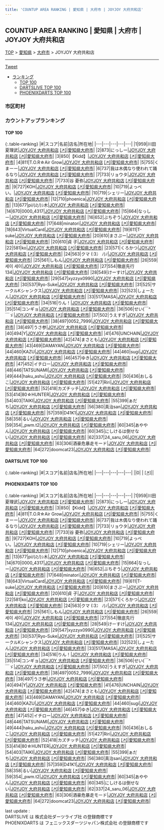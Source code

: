 ```yaml
---
title: 'COUNTUP AREA RANKING | 愛知県 | 大府市 | JOYJOY 大府共和店'
---
```

## COUNTUP AREA RANKING | 愛知県 | 大府市 | JOYJOY 大府共和店

[TOP](/darts/rank/) > [愛知県](/darts/rank/愛知県/) > [大府市](/darts/rank/愛知県/大府市/) > JOYJOY 大府共和店

___

<a href="https://twitter.com/share?ref_src=twsrc%5Etfw" data-text="COUNTUP AREA RANKING | 愛知県大府市JOYJOY 大府共和店" class="twitter-share-button" data-hashtags="DARTSLIVE,PHOENIXDARTS,darts,ダーツ" data-show-count="false">Tweet</a>

* [ランキング](#カウントアップランキング)
    * [TOP 100](#top-100)
    * [DARTSLIVE TOP 100](#dartslive-top-100)
    * [PHOENIXDARTS TOP 100](#phoenixdarts-top-100)

### 市区町村

<ul>

</ul>

### カウントアップランキング

#### TOP 100



{:.table-ranking}
|#|スコア|名前|店名|所在地|
|---|---|---|---|---|
|1|959|<span class="rank-name-pd"><span class="pro-icon-pd"></span>川田 夏理武</span>|<a href="/darts/rank/shops/79720.html">JOYJOY 大府共和店</a> <a href="https://vs.phoenixdarts.com/jp/shop/shopDetailInfo/s_79720?s_seq=79720">[↗]</a>|<a href="/darts/rank/愛知県/大府市">愛知県大府市</a>|
|2|873|<span class="rank-name-pd">にっしー</span>|<a href="/darts/rank/shops/79720.html">JOYJOY 大府共和店</a> <a href="https://vs.phoenixdarts.com/jp/shop/shopDetailInfo/s_79720?s_seq=79720">[↗]</a>|<a href="/darts/rank/愛知県/大府市">愛知県大府市</a>|
|3|850|<span class="rank-name-pd">【Kidd】</span>|<a href="/darts/rank/shops/79720.html">JOYJOY 大府共和店</a> <a href="https://vs.phoenixdarts.com/jp/shop/shopDetailInfo/s_79720?s_seq=79720">[↗]</a>|<a href="/darts/rank/愛知県/大府市">愛知県大府市</a>|
|4|811|<span class="rank-name-pd">T.O.R☆Air Grow</span>|<a href="/darts/rank/shops/79720.html">JOYJOY 大府共和店</a> <a href="https://vs.phoenixdarts.com/jp/shop/shopDetailInfo/s_79720?s_seq=79720">[↗]</a>|<a href="/darts/rank/愛知県/大府市">愛知県大府市</a>|
|5|755|<span class="rank-name-pd">くまーー</span>|<a href="/darts/rank/shops/79720.html">JOYJOY 大府共和店</a> <a href="https://vs.phoenixdarts.com/jp/shop/shopDetailInfo/s_79720?s_seq=79720">[↗]</a>|<a href="/darts/rank/愛知県/大府市">愛知県大府市</a>|
|6|737|<span class="rank-name-pd">我は木偶なり使われて踊るなり</span>|<a href="/darts/rank/shops/79720.html">JOYJOY 大府共和店</a> <a href="https://vs.phoenixdarts.com/jp/shop/shopDetailInfo/s_79720?s_seq=79720">[↗]</a>|<a href="/darts/rank/愛知県/大府市">愛知県大府市</a>|
|7|733|<span class="rank-name-pd">リョウタ</span>|<a href="/darts/rank/shops/79720.html">JOYJOY 大府共和店</a> <a href="https://vs.phoenixdarts.com/jp/shop/shopDetailInfo/s_79720?s_seq=79720">[↗]</a>|<a href="/darts/rank/愛知県/大府市">愛知県大府市</a>|
|7|733|<span class="rank-name-pd">谷 憂弥</span>|<a href="/darts/rank/shops/79720.html">JOYJOY 大府共和店</a> <a href="https://vs.phoenixdarts.com/jp/shop/shopDetailInfo/s_79720?s_seq=79720">[↗]</a>|<a href="/darts/rank/愛知県/大府市">愛知県大府市</a>|
|9|727|<span class="rank-name-pd">KOH</span>|<a href="/darts/rank/shops/79720.html">JOYJOY 大府共和店</a> <a href="https://vs.phoenixdarts.com/jp/shop/shopDetailInfo/s_79720?s_seq=79720">[↗]</a>|<a href="/darts/rank/愛知県/大府市">愛知県大府市</a>|
|10|719|<span class="rank-name-pd">よっぺい。</span>|<a href="/darts/rank/shops/79720.html">JOYJOY 大府共和店</a> <a href="https://vs.phoenixdarts.com/jp/shop/shopDetailInfo/s_79720?s_seq=79720">[↗]</a>|<a href="/darts/rank/愛知県/大府市">愛知県大府市</a>|
|10|719|<span class="rank-name-pd">シェリー</span>|<a href="/darts/rank/shops/79720.html">JOYJOY 大府共和店</a> <a href="https://vs.phoenixdarts.com/jp/shop/shopDetailInfo/s_79720?s_seq=79720">[↗]</a>|<a href="/darts/rank/愛知県/大府市">愛知県大府市</a>|
|12|710|<span class="rank-name-pd">phoenica</span>|<a href="/darts/rank/shops/79720.html">JOYJOY 大府共和店</a> <a href="https://vs.phoenixdarts.com/jp/shop/shopDetailInfo/s_79720?s_seq=79720">[↗]</a>|<a href="/darts/rank/愛知県/大府市">愛知県大府市</a>|
|13|677|<span class="rank-name-pd">pi/(_ﾛ_;/)ｼ木</span>|<a href="/darts/rank/shops/79720.html">JOYJOY 大府共和店</a> <a href="https://vs.phoenixdarts.com/jp/shop/shopDetailInfo/s_79720?s_seq=79720">[↗]</a>|<a href="/darts/rank/愛知県/大府市">愛知県大府市</a>|
|14|670|<span class="rank-name-pd">0000_4317</span>|<a href="/darts/rank/shops/79720.html">JOYJOY 大府共和店</a> <a href="https://vs.phoenixdarts.com/jp/shop/shopDetailInfo/s_79720?s_seq=79720">[↗]</a>|<a href="/darts/rank/愛知県/大府市">愛知県大府市</a>|
|15|664|<span class="rank-name-pd">なっしー</span>|<a href="/darts/rank/shops/79720.html">JOYJOY 大府共和店</a> <a href="https://vs.phoenixdarts.com/jp/shop/shopDetailInfo/s_79720?s_seq=79720">[↗]</a>|<a href="/darts/rank/愛知県/大府市">愛知県大府市</a>|
|16|652|<span class="rank-name-pd">ぶちぞう</span>|<a href="/darts/rank/shops/79720.html">JOYJOY 大府共和店</a> <a href="https://vs.phoenixdarts.com/jp/shop/shopDetailInfo/s_79720?s_seq=79720">[↗]</a>|<a href="/darts/rank/愛知県/大府市">愛知県大府市</a>|
|17|648|<span class="rank-name-pd">minatori</span>|<a href="/darts/rank/shops/79720.html">JOYJOY 大府共和店</a> <a href="https://vs.phoenixdarts.com/jp/shop/shopDetailInfo/s_79720?s_seq=79720">[↗]</a>|<a href="/darts/rank/愛知県/大府市">愛知県大府市</a>|
|18|643|<span class="rank-name-pd">VirtualCard</span>|<a href="/darts/rank/shops/79720.html">JOYJOY 大府共和店</a> <a href="https://vs.phoenixdarts.com/jp/shop/shopDetailInfo/s_79720?s_seq=79720">[↗]</a>|<a href="/darts/rank/愛知県/大府市">愛知県大府市</a>|
|19|611|<span class="rank-name-pd">T-suke</span>|<a href="/darts/rank/shops/79720.html">JOYJOY 大府共和店</a> <a href="https://vs.phoenixdarts.com/jp/shop/shopDetailInfo/s_79720?s_seq=79720">[↗]</a>|<a href="/darts/rank/愛知県/大府市">愛知県大府市</a>|
|20|610|<span class="rank-name-pd">まさぷー</span>|<a href="/darts/rank/shops/79720.html">JOYJOY 大府共和店</a> <a href="https://vs.phoenixdarts.com/jp/shop/shopDetailInfo/s_79720?s_seq=79720">[↗]</a>|<a href="/darts/rank/愛知県/大府市">愛知県大府市</a>|
|20|610|<span class="rank-name-pd">貞 子</span>|<a href="/darts/rank/shops/79720.html">JOYJOY 大府共和店</a> <a href="https://vs.phoenixdarts.com/jp/shop/shopDetailInfo/s_79720?s_seq=79720">[↗]</a>|<a href="/darts/rank/愛知県/大府市">愛知県大府市</a>|
|22|581|<span class="rank-name-pd">ko</span>|<a href="/darts/rank/shops/79720.html">JOYJOY 大府共和店</a> <a href="https://vs.phoenixdarts.com/jp/shop/shopDetailInfo/s_79720?s_seq=79720">[↗]</a>|<a href="/darts/rank/愛知県/大府市">愛知県大府市</a>|
|23|571|<span class="rank-name-pd">くろかつ</span>|<a href="/darts/rank/shops/79720.html">JOYJOY 大府共和店</a> <a href="https://vs.phoenixdarts.com/jp/shop/shopDetailInfo/s_79720?s_seq=79720">[↗]</a>|<a href="/darts/rank/愛知県/大府市">愛知県大府市</a>|
|24|563|<span class="rank-name-pd">クマ (:3冫 ﾉ)ﾉ</span>|<a href="/darts/rank/shops/79720.html">JOYJOY 大府共和店</a> <a href="https://vs.phoenixdarts.com/jp/shop/shopDetailInfo/s_79720?s_seq=79720">[↗]</a>|<a href="/darts/rank/愛知県/大府市">愛知県大府市</a>|
|25|561|<span class="rank-name-pd">しもん</span>|<a href="/darts/rank/shops/79720.html">JOYJOY 大府共和店</a> <a href="https://vs.phoenixdarts.com/jp/shop/shopDetailInfo/s_79720?s_seq=79720">[↗]</a>|<a href="/darts/rank/愛知県/大府市">愛知県大府市</a>|
|26|559|<span class="rank-name-pd">세이 세이</span>|<a href="/darts/rank/shops/79720.html">JOYJOY 大府共和店</a> <a href="https://vs.phoenixdarts.com/jp/shop/shopDetailInfo/s_79720?s_seq=79720">[↗]</a>|<a href="/darts/rank/愛知県/大府市">愛知県大府市</a>|
|27|554|<span class="rank-name-pd">徹底先行134</span>|<a href="/darts/rank/shops/79720.html">JOYJOY 大府共和店</a> <a href="https://vs.phoenixdarts.com/jp/shop/shopDetailInfo/s_79720?s_seq=79720">[↗]</a>|<a href="/darts/rank/愛知県/大府市">愛知県大府市</a>|
|28|549|<span class="rank-name-pd">けーすけ</span>|<a href="/darts/rank/shops/79720.html">JOYJOY 大府共和店</a> <a href="https://vs.phoenixdarts.com/jp/shop/shopDetailInfo/s_79720?s_seq=79720">[↗]</a>|<a href="/darts/rank/愛知県/大府市">愛知県大府市</a>|
|29|547|<span class="rank-name-pd">xyzzyx0990</span>|<a href="/darts/rank/shops/79720.html">JOYJOY 大府共和店</a> <a href="https://vs.phoenixdarts.com/jp/shop/shopDetailInfo/s_79720?s_seq=79720">[↗]</a>|<a href="/darts/rank/愛知県/大府市">愛知県大府市</a>|
|30|537|<span class="rank-name-pd">Ryo-Suke</span>|<a href="/darts/rank/shops/79720.html">JOYJOY 大府共和店</a> <a href="https://vs.phoenixdarts.com/jp/shop/shopDetailInfo/s_79720?s_seq=79720">[↗]</a>|<a href="/darts/rank/愛知県/大府市">愛知県大府市</a>|
|31|525|<span class="rank-name-pd">サークルKシャンクス</span>|<a href="/darts/rank/shops/79720.html">JOYJOY 大府共和店</a> <a href="https://vs.phoenixdarts.com/jp/shop/shopDetailInfo/s_79720?s_seq=79720">[↗]</a>|<a href="/darts/rank/愛知県/大府市">愛知県大府市</a>|
|32|523|<span class="rank-name-pd">しょーたん</span>|<a href="/darts/rank/shops/79720.html">JOYJOY 大府共和店</a> <a href="https://vs.phoenixdarts.com/jp/shop/shopDetailInfo/s_79720?s_seq=79720">[↗]</a>|<a href="/darts/rank/愛知県/大府市">愛知県大府市</a>|
|33|517|<span class="rank-name-pd">MASA</span>|<a href="/darts/rank/shops/79720.html">JOYJOY 大府共和店</a> <a href="https://vs.phoenixdarts.com/jp/shop/shopDetailInfo/s_79720?s_seq=79720">[↗]</a>|<a href="/darts/rank/愛知県/大府市">愛知県大府市</a>|
|34|516|<span class="rank-name-pd">りん！</span>|<a href="/darts/rank/shops/79720.html">JOYJOY 大府共和店</a> <a href="https://vs.phoenixdarts.com/jp/shop/shopDetailInfo/s_79720?s_seq=79720">[↗]</a>|<a href="/darts/rank/愛知県/大府市">愛知県大府市</a>|
|35|514|<span class="rank-name-pd">コンギョ</span>|<a href="/darts/rank/shops/79720.html">JOYJOY 大府共和店</a> <a href="https://vs.phoenixdarts.com/jp/shop/shopDetailInfo/s_79720?s_seq=79720">[↗]</a>|<a href="/darts/rank/愛知県/大府市">愛知県大府市</a>|
|36|506|<span class="rank-name-pd">せい(￣^￣ゞ</span>|<a href="/darts/rank/shops/79720.html">JOYJOY 大府共和店</a> <a href="https://vs.phoenixdarts.com/jp/shop/shopDetailInfo/s_79720?s_seq=79720">[↗]</a>|<a href="/darts/rank/愛知県/大府市">愛知県大府市</a>|
|37|502|<span class="rank-name-pd">うえすぎ</span>|<a href="/darts/rank/shops/79720.html">JOYJOY 大府共和店</a> <a href="https://vs.phoenixdarts.com/jp/shop/shopDetailInfo/s_79720?s_seq=79720">[↗]</a>|<a href="/darts/rank/愛知県/大府市">愛知県大府市</a>|
|38|497|<span class="rank-name-pd">0052_7999</span>|<a href="/darts/rank/shops/79720.html">JOYJOY 大府共和店</a> <a href="https://vs.phoenixdarts.com/jp/shop/shopDetailInfo/s_79720?s_seq=79720">[↗]</a>|<a href="/darts/rank/愛知県/大府市">愛知県大府市</a>|
|38|497|<span class="rank-name-pd">うさ参</span>|<a href="/darts/rank/shops/79720.html">JOYJOY 大府共和店</a> <a href="https://vs.phoenixdarts.com/jp/shop/shopDetailInfo/s_79720?s_seq=79720">[↗]</a>|<a href="/darts/rank/愛知県/大府市">愛知県大府市</a>|
|40|494|<span class="rank-name-pd">Y</span>|<a href="/darts/rank/shops/79720.html">JOYJOY 大府共和店</a> <a href="https://vs.phoenixdarts.com/jp/shop/shopDetailInfo/s_79720?s_seq=79720">[↗]</a>|<a href="/darts/rank/愛知県/大府市">愛知県大府市</a>|
|41|476|<span class="rank-name-pd">UNCHAIN</span>|<a href="/darts/rank/shops/79720.html">JOYJOY 大府共和店</a> <a href="https://vs.phoenixdarts.com/jp/shop/shopDetailInfo/s_79720?s_seq=79720">[↗]</a>|<a href="/darts/rank/愛知県/大府市">愛知県大府市</a>|
|42|474|<span class="rank-name-pd">まさとも</span>|<a href="/darts/rank/shops/79720.html">JOYJOY 大府共和店</a> <a href="https://vs.phoenixdarts.com/jp/shop/shopDetailInfo/s_79720?s_seq=79720">[↗]</a>|<a href="/darts/rank/愛知県/大府市">愛知県大府市</a>|
|43|469|<span class="rank-name-pd">DAMAYAN</span>|<a href="/darts/rank/shops/79720.html">JOYJOY 大府共和店</a> <a href="https://vs.phoenixdarts.com/jp/shop/shopDetailInfo/s_79720?s_seq=79720">[↗]</a>|<a href="/darts/rank/愛知県/大府市">愛知県大府市</a>|
|44|460|<span class="rank-name-pd">KAZU</span>|<a href="/darts/rank/shops/79720.html">JOYJOY 大府共和店</a> <a href="https://vs.phoenixdarts.com/jp/shop/shopDetailInfo/s_79720?s_seq=79720">[↗]</a>|<a href="/darts/rank/愛知県/大府市">愛知県大府市</a>|
|44|460|<span class="rank-name-pd">sugi</span>|<a href="/darts/rank/shops/79720.html">JOYJOY 大府共和店</a> <a href="https://vs.phoenixdarts.com/jp/shop/shopDetailInfo/s_79720?s_seq=79720">[↗]</a>|<a href="/darts/rank/愛知県/大府市">愛知県大府市</a>|
|46|457|<span class="rank-name-pd">ゆき</span>|<a href="/darts/rank/shops/79720.html">JOYJOY 大府共和店</a> <a href="https://vs.phoenixdarts.com/jp/shop/shopDetailInfo/s_79720?s_seq=79720">[↗]</a>|<a href="/darts/rank/愛知県/大府市">愛知県大府市</a>|
|47|452|<span class="rank-name-pd">イチロー</span>|<a href="/darts/rank/shops/79720.html">JOYJOY 大府共和店</a> <a href="https://vs.phoenixdarts.com/jp/shop/shopDetailInfo/s_79720?s_seq=79720">[↗]</a>|<a href="/darts/rank/愛知県/大府市">愛知県大府市</a>|
|48|446|<span class="rank-name-pd">TATSUNAMI</span>|<a href="/darts/rank/shops/79720.html">JOYJOY 大府共和店</a> <a href="https://vs.phoenixdarts.com/jp/shop/shopDetailInfo/s_79720?s_seq=79720">[↗]</a>|<a href="/darts/rank/愛知県/大府市">愛知県大府市</a>|
|49|444|<span class="rank-name-pd">haku_ashu</span>|<a href="/darts/rank/shops/79720.html">JOYJOY 大府共和店</a> <a href="https://vs.phoenixdarts.com/jp/shop/shopDetailInfo/s_79720?s_seq=79720">[↗]</a>|<a href="/darts/rank/愛知県/大府市">愛知県大府市</a>|
|50|436|<span class="rank-name-pd">おしるこ</span>|<a href="/darts/rank/shops/79720.html">JOYJOY 大府共和店</a> <a href="https://vs.phoenixdarts.com/jp/shop/shopDetailInfo/s_79720?s_seq=79720">[↗]</a>|<a href="/darts/rank/愛知県/大府市">愛知県大府市</a>|
|51|427|<span class="rank-name-pd">Riri</span>|<a href="/darts/rank/shops/79720.html">JOYJOY 大府共和店</a> <a href="https://vs.phoenixdarts.com/jp/shop/shopDetailInfo/s_79720?s_seq=79720">[↗]</a>|<a href="/darts/rank/愛知県/大府市">愛知県大府市</a>|
|52|418|<span class="rank-name-pd">カズチッチ</span>|<a href="/darts/rank/shops/79720.html">JOYJOY 大府共和店</a> <a href="https://vs.phoenixdarts.com/jp/shop/shopDetailInfo/s_79720?s_seq=79720">[↗]</a>|<a href="/darts/rank/愛知県/大府市">愛知県大府市</a>|
|53|414|<span class="rank-name-pd">80☆HUNTER</span>|<a href="/darts/rank/shops/79720.html">JOYJOY 大府共和店</a> <a href="https://vs.phoenixdarts.com/jp/shop/shopDetailInfo/s_79720?s_seq=79720">[↗]</a>|<a href="/darts/rank/愛知県/大府市">愛知県大府市</a>|
|54|403|<span class="rank-name-pd">TAIKI</span>|<a href="/darts/rank/shops/79720.html">JOYJOY 大府共和店</a> <a href="https://vs.phoenixdarts.com/jp/shop/shopDetailInfo/s_79720?s_seq=79720">[↗]</a>|<a href="/darts/rank/愛知県/大府市">愛知県大府市</a>|
|55|399|<span class="rank-name-pd">ぁだち</span>|<a href="/darts/rank/shops/79720.html">JOYJOY 大府共和店</a> <a href="https://vs.phoenixdarts.com/jp/shop/shopDetailInfo/s_79720?s_seq=79720">[↗]</a>|<a href="/darts/rank/愛知県/大府市">愛知県大府市</a>|
|56|380|<span class="rank-name-pd">真治san</span>|<a href="/darts/rank/shops/79720.html">JOYJOY 大府共和店</a> <a href="https://vs.phoenixdarts.com/jp/shop/shopDetailInfo/s_79720?s_seq=79720">[↗]</a>|<a href="/darts/rank/愛知県/大府市">愛知県大府市</a>|
|57|359|<span class="rank-name-pd">D41K1</span>|<a href="/darts/rank/shops/79720.html">JOYJOY 大府共和店</a> <a href="https://vs.phoenixdarts.com/jp/shop/shopDetailInfo/s_79720?s_seq=79720">[↗]</a>|<a href="/darts/rank/愛知県/大府市">愛知県大府市</a>|
|58|358|<span class="rank-name-pd">るい</span>|<a href="/darts/rank/shops/79720.html">JOYJOY 大府共和店</a> <a href="https://vs.phoenixdarts.com/jp/shop/shopDetailInfo/s_79720?s_seq=79720">[↗]</a>|<a href="/darts/rank/愛知県/大府市">愛知県大府市</a>|
|59|354|<span class="rank-name-pd">_pwm.t2</span>|<a href="/darts/rank/shops/79720.html">JOYJOY 大府共和店</a> <a href="https://vs.phoenixdarts.com/jp/shop/shopDetailInfo/s_79720?s_seq=79720">[↗]</a>|<a href="/darts/rank/愛知県/大府市">愛知県大府市</a>|
|60|345|<span class="rank-name-pd">あややん</span>|<a href="/darts/rank/shops/79720.html">JOYJOY 大府共和店</a> <a href="https://vs.phoenixdarts.com/jp/shop/shopDetailInfo/s_79720?s_seq=79720">[↗]</a>|<a href="/darts/rank/愛知県/大府市">愛知県大府市</a>|
|60|345|<span class="rank-name-pd">にしけるは倒せない</span>|<a href="/darts/rank/shops/79720.html">JOYJOY 大府共和店</a> <a href="https://vs.phoenixdarts.com/jp/shop/shopDetailInfo/s_79720?s_seq=79720">[↗]</a>|<a href="/darts/rank/愛知県/大府市">愛知県大府市</a>|
|62|337|<span class="rank-name-pd">24_saru_06</span>|<a href="/darts/rank/shops/79720.html">JOYJOY 大府共和店</a> <a href="https://vs.phoenixdarts.com/jp/shop/shopDetailInfo/s_79720?s_seq=79720">[↗]</a>|<a href="/darts/rank/愛知県/大府市">愛知県大府市</a>|
|63|306|<span class="rank-name-pd">酒豪危暴走モード</span>|<a href="/darts/rank/shops/79720.html">JOYJOY 大府共和店</a> <a href="https://vs.phoenixdarts.com/jp/shop/shopDetailInfo/s_79720?s_seq=79720">[↗]</a>|<a href="/darts/rank/愛知県/大府市">愛知県大府市</a>|
|64|272|<span class="rank-name-pd">doomcat23</span>|<a href="/darts/rank/shops/79720.html">JOYJOY 大府共和店</a> <a href="https://vs.phoenixdarts.com/jp/shop/shopDetailInfo/s_79720?s_seq=79720">[↗]</a>|<a href="/darts/rank/愛知県/大府市">愛知県大府市</a>|


#### DARTSLIVE TOP 100



{:.table-ranking}
|#|スコア|名前|店名|所在地|
|---|---|---|---|---|
||0|<span class="rank-name-dl"> </span>|<a href="/darts/rank/shops/.html"></a> <a href="">[↗]</a>|<a href="/darts/rank//"></a>|


#### PHOENIXDARTS TOP 100



{:.table-ranking}
|#|スコア|名前|店名|所在地|
|---|---|---|---|---|
|1|959|<span class="rank-name-pd"><span class="pro-icon-pd"></span>川田 夏理武</span>|<a href="/darts/rank/shops/79720.html">JOYJOY 大府共和店</a> <a href="https://vs.phoenixdarts.com/jp/shop/shopDetailInfo/s_79720?s_seq=79720">[↗]</a>|<a href="/darts/rank/愛知県/大府市">愛知県大府市</a>|
|2|873|<span class="rank-name-pd">にっしー</span>|<a href="/darts/rank/shops/79720.html">JOYJOY 大府共和店</a> <a href="https://vs.phoenixdarts.com/jp/shop/shopDetailInfo/s_79720?s_seq=79720">[↗]</a>|<a href="/darts/rank/愛知県/大府市">愛知県大府市</a>|
|3|850|<span class="rank-name-pd">【Kidd】</span>|<a href="/darts/rank/shops/79720.html">JOYJOY 大府共和店</a> <a href="https://vs.phoenixdarts.com/jp/shop/shopDetailInfo/s_79720?s_seq=79720">[↗]</a>|<a href="/darts/rank/愛知県/大府市">愛知県大府市</a>|
|4|811|<span class="rank-name-pd">T.O.R☆Air Grow</span>|<a href="/darts/rank/shops/79720.html">JOYJOY 大府共和店</a> <a href="https://vs.phoenixdarts.com/jp/shop/shopDetailInfo/s_79720?s_seq=79720">[↗]</a>|<a href="/darts/rank/愛知県/大府市">愛知県大府市</a>|
|5|755|<span class="rank-name-pd">くまーー</span>|<a href="/darts/rank/shops/79720.html">JOYJOY 大府共和店</a> <a href="https://vs.phoenixdarts.com/jp/shop/shopDetailInfo/s_79720?s_seq=79720">[↗]</a>|<a href="/darts/rank/愛知県/大府市">愛知県大府市</a>|
|6|737|<span class="rank-name-pd">我は木偶なり使われて踊るなり</span>|<a href="/darts/rank/shops/79720.html">JOYJOY 大府共和店</a> <a href="https://vs.phoenixdarts.com/jp/shop/shopDetailInfo/s_79720?s_seq=79720">[↗]</a>|<a href="/darts/rank/愛知県/大府市">愛知県大府市</a>|
|7|733|<span class="rank-name-pd">リョウタ</span>|<a href="/darts/rank/shops/79720.html">JOYJOY 大府共和店</a> <a href="https://vs.phoenixdarts.com/jp/shop/shopDetailInfo/s_79720?s_seq=79720">[↗]</a>|<a href="/darts/rank/愛知県/大府市">愛知県大府市</a>|
|7|733|<span class="rank-name-pd">谷 憂弥</span>|<a href="/darts/rank/shops/79720.html">JOYJOY 大府共和店</a> <a href="https://vs.phoenixdarts.com/jp/shop/shopDetailInfo/s_79720?s_seq=79720">[↗]</a>|<a href="/darts/rank/愛知県/大府市">愛知県大府市</a>|
|9|727|<span class="rank-name-pd">KOH</span>|<a href="/darts/rank/shops/79720.html">JOYJOY 大府共和店</a> <a href="https://vs.phoenixdarts.com/jp/shop/shopDetailInfo/s_79720?s_seq=79720">[↗]</a>|<a href="/darts/rank/愛知県/大府市">愛知県大府市</a>|
|10|719|<span class="rank-name-pd">よっぺい。</span>|<a href="/darts/rank/shops/79720.html">JOYJOY 大府共和店</a> <a href="https://vs.phoenixdarts.com/jp/shop/shopDetailInfo/s_79720?s_seq=79720">[↗]</a>|<a href="/darts/rank/愛知県/大府市">愛知県大府市</a>|
|10|719|<span class="rank-name-pd">シェリー</span>|<a href="/darts/rank/shops/79720.html">JOYJOY 大府共和店</a> <a href="https://vs.phoenixdarts.com/jp/shop/shopDetailInfo/s_79720?s_seq=79720">[↗]</a>|<a href="/darts/rank/愛知県/大府市">愛知県大府市</a>|
|12|710|<span class="rank-name-pd">phoenica</span>|<a href="/darts/rank/shops/79720.html">JOYJOY 大府共和店</a> <a href="https://vs.phoenixdarts.com/jp/shop/shopDetailInfo/s_79720?s_seq=79720">[↗]</a>|<a href="/darts/rank/愛知県/大府市">愛知県大府市</a>|
|13|677|<span class="rank-name-pd">pi/(_ﾛ_;/)ｼ木</span>|<a href="/darts/rank/shops/79720.html">JOYJOY 大府共和店</a> <a href="https://vs.phoenixdarts.com/jp/shop/shopDetailInfo/s_79720?s_seq=79720">[↗]</a>|<a href="/darts/rank/愛知県/大府市">愛知県大府市</a>|
|14|670|<span class="rank-name-pd">0000_4317</span>|<a href="/darts/rank/shops/79720.html">JOYJOY 大府共和店</a> <a href="https://vs.phoenixdarts.com/jp/shop/shopDetailInfo/s_79720?s_seq=79720">[↗]</a>|<a href="/darts/rank/愛知県/大府市">愛知県大府市</a>|
|15|664|<span class="rank-name-pd">なっしー</span>|<a href="/darts/rank/shops/79720.html">JOYJOY 大府共和店</a> <a href="https://vs.phoenixdarts.com/jp/shop/shopDetailInfo/s_79720?s_seq=79720">[↗]</a>|<a href="/darts/rank/愛知県/大府市">愛知県大府市</a>|
|16|652|<span class="rank-name-pd">ぶちぞう</span>|<a href="/darts/rank/shops/79720.html">JOYJOY 大府共和店</a> <a href="https://vs.phoenixdarts.com/jp/shop/shopDetailInfo/s_79720?s_seq=79720">[↗]</a>|<a href="/darts/rank/愛知県/大府市">愛知県大府市</a>|
|17|648|<span class="rank-name-pd">minatori</span>|<a href="/darts/rank/shops/79720.html">JOYJOY 大府共和店</a> <a href="https://vs.phoenixdarts.com/jp/shop/shopDetailInfo/s_79720?s_seq=79720">[↗]</a>|<a href="/darts/rank/愛知県/大府市">愛知県大府市</a>|
|18|643|<span class="rank-name-pd">VirtualCard</span>|<a href="/darts/rank/shops/79720.html">JOYJOY 大府共和店</a> <a href="https://vs.phoenixdarts.com/jp/shop/shopDetailInfo/s_79720?s_seq=79720">[↗]</a>|<a href="/darts/rank/愛知県/大府市">愛知県大府市</a>|
|19|611|<span class="rank-name-pd">T-suke</span>|<a href="/darts/rank/shops/79720.html">JOYJOY 大府共和店</a> <a href="https://vs.phoenixdarts.com/jp/shop/shopDetailInfo/s_79720?s_seq=79720">[↗]</a>|<a href="/darts/rank/愛知県/大府市">愛知県大府市</a>|
|20|610|<span class="rank-name-pd">まさぷー</span>|<a href="/darts/rank/shops/79720.html">JOYJOY 大府共和店</a> <a href="https://vs.phoenixdarts.com/jp/shop/shopDetailInfo/s_79720?s_seq=79720">[↗]</a>|<a href="/darts/rank/愛知県/大府市">愛知県大府市</a>|
|20|610|<span class="rank-name-pd">貞 子</span>|<a href="/darts/rank/shops/79720.html">JOYJOY 大府共和店</a> <a href="https://vs.phoenixdarts.com/jp/shop/shopDetailInfo/s_79720?s_seq=79720">[↗]</a>|<a href="/darts/rank/愛知県/大府市">愛知県大府市</a>|
|22|581|<span class="rank-name-pd">ko</span>|<a href="/darts/rank/shops/79720.html">JOYJOY 大府共和店</a> <a href="https://vs.phoenixdarts.com/jp/shop/shopDetailInfo/s_79720?s_seq=79720">[↗]</a>|<a href="/darts/rank/愛知県/大府市">愛知県大府市</a>|
|23|571|<span class="rank-name-pd">くろかつ</span>|<a href="/darts/rank/shops/79720.html">JOYJOY 大府共和店</a> <a href="https://vs.phoenixdarts.com/jp/shop/shopDetailInfo/s_79720?s_seq=79720">[↗]</a>|<a href="/darts/rank/愛知県/大府市">愛知県大府市</a>|
|24|563|<span class="rank-name-pd">クマ (:3冫 ﾉ)ﾉ</span>|<a href="/darts/rank/shops/79720.html">JOYJOY 大府共和店</a> <a href="https://vs.phoenixdarts.com/jp/shop/shopDetailInfo/s_79720?s_seq=79720">[↗]</a>|<a href="/darts/rank/愛知県/大府市">愛知県大府市</a>|
|25|561|<span class="rank-name-pd">しもん</span>|<a href="/darts/rank/shops/79720.html">JOYJOY 大府共和店</a> <a href="https://vs.phoenixdarts.com/jp/shop/shopDetailInfo/s_79720?s_seq=79720">[↗]</a>|<a href="/darts/rank/愛知県/大府市">愛知県大府市</a>|
|26|559|<span class="rank-name-pd">세이 세이</span>|<a href="/darts/rank/shops/79720.html">JOYJOY 大府共和店</a> <a href="https://vs.phoenixdarts.com/jp/shop/shopDetailInfo/s_79720?s_seq=79720">[↗]</a>|<a href="/darts/rank/愛知県/大府市">愛知県大府市</a>|
|27|554|<span class="rank-name-pd">徹底先行134</span>|<a href="/darts/rank/shops/79720.html">JOYJOY 大府共和店</a> <a href="https://vs.phoenixdarts.com/jp/shop/shopDetailInfo/s_79720?s_seq=79720">[↗]</a>|<a href="/darts/rank/愛知県/大府市">愛知県大府市</a>|
|28|549|<span class="rank-name-pd">けーすけ</span>|<a href="/darts/rank/shops/79720.html">JOYJOY 大府共和店</a> <a href="https://vs.phoenixdarts.com/jp/shop/shopDetailInfo/s_79720?s_seq=79720">[↗]</a>|<a href="/darts/rank/愛知県/大府市">愛知県大府市</a>|
|29|547|<span class="rank-name-pd">xyzzyx0990</span>|<a href="/darts/rank/shops/79720.html">JOYJOY 大府共和店</a> <a href="https://vs.phoenixdarts.com/jp/shop/shopDetailInfo/s_79720?s_seq=79720">[↗]</a>|<a href="/darts/rank/愛知県/大府市">愛知県大府市</a>|
|30|537|<span class="rank-name-pd">Ryo-Suke</span>|<a href="/darts/rank/shops/79720.html">JOYJOY 大府共和店</a> <a href="https://vs.phoenixdarts.com/jp/shop/shopDetailInfo/s_79720?s_seq=79720">[↗]</a>|<a href="/darts/rank/愛知県/大府市">愛知県大府市</a>|
|31|525|<span class="rank-name-pd">サークルKシャンクス</span>|<a href="/darts/rank/shops/79720.html">JOYJOY 大府共和店</a> <a href="https://vs.phoenixdarts.com/jp/shop/shopDetailInfo/s_79720?s_seq=79720">[↗]</a>|<a href="/darts/rank/愛知県/大府市">愛知県大府市</a>|
|32|523|<span class="rank-name-pd">しょーたん</span>|<a href="/darts/rank/shops/79720.html">JOYJOY 大府共和店</a> <a href="https://vs.phoenixdarts.com/jp/shop/shopDetailInfo/s_79720?s_seq=79720">[↗]</a>|<a href="/darts/rank/愛知県/大府市">愛知県大府市</a>|
|33|517|<span class="rank-name-pd">MASA</span>|<a href="/darts/rank/shops/79720.html">JOYJOY 大府共和店</a> <a href="https://vs.phoenixdarts.com/jp/shop/shopDetailInfo/s_79720?s_seq=79720">[↗]</a>|<a href="/darts/rank/愛知県/大府市">愛知県大府市</a>|
|34|516|<span class="rank-name-pd">りん！</span>|<a href="/darts/rank/shops/79720.html">JOYJOY 大府共和店</a> <a href="https://vs.phoenixdarts.com/jp/shop/shopDetailInfo/s_79720?s_seq=79720">[↗]</a>|<a href="/darts/rank/愛知県/大府市">愛知県大府市</a>|
|35|514|<span class="rank-name-pd">コンギョ</span>|<a href="/darts/rank/shops/79720.html">JOYJOY 大府共和店</a> <a href="https://vs.phoenixdarts.com/jp/shop/shopDetailInfo/s_79720?s_seq=79720">[↗]</a>|<a href="/darts/rank/愛知県/大府市">愛知県大府市</a>|
|36|506|<span class="rank-name-pd">せい(￣^￣ゞ</span>|<a href="/darts/rank/shops/79720.html">JOYJOY 大府共和店</a> <a href="https://vs.phoenixdarts.com/jp/shop/shopDetailInfo/s_79720?s_seq=79720">[↗]</a>|<a href="/darts/rank/愛知県/大府市">愛知県大府市</a>|
|37|502|<span class="rank-name-pd">うえすぎ</span>|<a href="/darts/rank/shops/79720.html">JOYJOY 大府共和店</a> <a href="https://vs.phoenixdarts.com/jp/shop/shopDetailInfo/s_79720?s_seq=79720">[↗]</a>|<a href="/darts/rank/愛知県/大府市">愛知県大府市</a>|
|38|497|<span class="rank-name-pd">0052_7999</span>|<a href="/darts/rank/shops/79720.html">JOYJOY 大府共和店</a> <a href="https://vs.phoenixdarts.com/jp/shop/shopDetailInfo/s_79720?s_seq=79720">[↗]</a>|<a href="/darts/rank/愛知県/大府市">愛知県大府市</a>|
|38|497|<span class="rank-name-pd">うさ参</span>|<a href="/darts/rank/shops/79720.html">JOYJOY 大府共和店</a> <a href="https://vs.phoenixdarts.com/jp/shop/shopDetailInfo/s_79720?s_seq=79720">[↗]</a>|<a href="/darts/rank/愛知県/大府市">愛知県大府市</a>|
|40|494|<span class="rank-name-pd">Y</span>|<a href="/darts/rank/shops/79720.html">JOYJOY 大府共和店</a> <a href="https://vs.phoenixdarts.com/jp/shop/shopDetailInfo/s_79720?s_seq=79720">[↗]</a>|<a href="/darts/rank/愛知県/大府市">愛知県大府市</a>|
|41|476|<span class="rank-name-pd">UNCHAIN</span>|<a href="/darts/rank/shops/79720.html">JOYJOY 大府共和店</a> <a href="https://vs.phoenixdarts.com/jp/shop/shopDetailInfo/s_79720?s_seq=79720">[↗]</a>|<a href="/darts/rank/愛知県/大府市">愛知県大府市</a>|
|42|474|<span class="rank-name-pd">まさとも</span>|<a href="/darts/rank/shops/79720.html">JOYJOY 大府共和店</a> <a href="https://vs.phoenixdarts.com/jp/shop/shopDetailInfo/s_79720?s_seq=79720">[↗]</a>|<a href="/darts/rank/愛知県/大府市">愛知県大府市</a>|
|43|469|<span class="rank-name-pd">DAMAYAN</span>|<a href="/darts/rank/shops/79720.html">JOYJOY 大府共和店</a> <a href="https://vs.phoenixdarts.com/jp/shop/shopDetailInfo/s_79720?s_seq=79720">[↗]</a>|<a href="/darts/rank/愛知県/大府市">愛知県大府市</a>|
|44|460|<span class="rank-name-pd">KAZU</span>|<a href="/darts/rank/shops/79720.html">JOYJOY 大府共和店</a> <a href="https://vs.phoenixdarts.com/jp/shop/shopDetailInfo/s_79720?s_seq=79720">[↗]</a>|<a href="/darts/rank/愛知県/大府市">愛知県大府市</a>|
|44|460|<span class="rank-name-pd">sugi</span>|<a href="/darts/rank/shops/79720.html">JOYJOY 大府共和店</a> <a href="https://vs.phoenixdarts.com/jp/shop/shopDetailInfo/s_79720?s_seq=79720">[↗]</a>|<a href="/darts/rank/愛知県/大府市">愛知県大府市</a>|
|46|457|<span class="rank-name-pd">ゆき</span>|<a href="/darts/rank/shops/79720.html">JOYJOY 大府共和店</a> <a href="https://vs.phoenixdarts.com/jp/shop/shopDetailInfo/s_79720?s_seq=79720">[↗]</a>|<a href="/darts/rank/愛知県/大府市">愛知県大府市</a>|
|47|452|<span class="rank-name-pd">イチロー</span>|<a href="/darts/rank/shops/79720.html">JOYJOY 大府共和店</a> <a href="https://vs.phoenixdarts.com/jp/shop/shopDetailInfo/s_79720?s_seq=79720">[↗]</a>|<a href="/darts/rank/愛知県/大府市">愛知県大府市</a>|
|48|446|<span class="rank-name-pd">TATSUNAMI</span>|<a href="/darts/rank/shops/79720.html">JOYJOY 大府共和店</a> <a href="https://vs.phoenixdarts.com/jp/shop/shopDetailInfo/s_79720?s_seq=79720">[↗]</a>|<a href="/darts/rank/愛知県/大府市">愛知県大府市</a>|
|49|444|<span class="rank-name-pd">haku_ashu</span>|<a href="/darts/rank/shops/79720.html">JOYJOY 大府共和店</a> <a href="https://vs.phoenixdarts.com/jp/shop/shopDetailInfo/s_79720?s_seq=79720">[↗]</a>|<a href="/darts/rank/愛知県/大府市">愛知県大府市</a>|
|50|436|<span class="rank-name-pd">おしるこ</span>|<a href="/darts/rank/shops/79720.html">JOYJOY 大府共和店</a> <a href="https://vs.phoenixdarts.com/jp/shop/shopDetailInfo/s_79720?s_seq=79720">[↗]</a>|<a href="/darts/rank/愛知県/大府市">愛知県大府市</a>|
|51|427|<span class="rank-name-pd">Riri</span>|<a href="/darts/rank/shops/79720.html">JOYJOY 大府共和店</a> <a href="https://vs.phoenixdarts.com/jp/shop/shopDetailInfo/s_79720?s_seq=79720">[↗]</a>|<a href="/darts/rank/愛知県/大府市">愛知県大府市</a>|
|52|418|<span class="rank-name-pd">カズチッチ</span>|<a href="/darts/rank/shops/79720.html">JOYJOY 大府共和店</a> <a href="https://vs.phoenixdarts.com/jp/shop/shopDetailInfo/s_79720?s_seq=79720">[↗]</a>|<a href="/darts/rank/愛知県/大府市">愛知県大府市</a>|
|53|414|<span class="rank-name-pd">80☆HUNTER</span>|<a href="/darts/rank/shops/79720.html">JOYJOY 大府共和店</a> <a href="https://vs.phoenixdarts.com/jp/shop/shopDetailInfo/s_79720?s_seq=79720">[↗]</a>|<a href="/darts/rank/愛知県/大府市">愛知県大府市</a>|
|54|403|<span class="rank-name-pd">TAIKI</span>|<a href="/darts/rank/shops/79720.html">JOYJOY 大府共和店</a> <a href="https://vs.phoenixdarts.com/jp/shop/shopDetailInfo/s_79720?s_seq=79720">[↗]</a>|<a href="/darts/rank/愛知県/大府市">愛知県大府市</a>|
|55|399|<span class="rank-name-pd">ぁだち</span>|<a href="/darts/rank/shops/79720.html">JOYJOY 大府共和店</a> <a href="https://vs.phoenixdarts.com/jp/shop/shopDetailInfo/s_79720?s_seq=79720">[↗]</a>|<a href="/darts/rank/愛知県/大府市">愛知県大府市</a>|
|56|380|<span class="rank-name-pd">真治san</span>|<a href="/darts/rank/shops/79720.html">JOYJOY 大府共和店</a> <a href="https://vs.phoenixdarts.com/jp/shop/shopDetailInfo/s_79720?s_seq=79720">[↗]</a>|<a href="/darts/rank/愛知県/大府市">愛知県大府市</a>|
|57|359|<span class="rank-name-pd">D41K1</span>|<a href="/darts/rank/shops/79720.html">JOYJOY 大府共和店</a> <a href="https://vs.phoenixdarts.com/jp/shop/shopDetailInfo/s_79720?s_seq=79720">[↗]</a>|<a href="/darts/rank/愛知県/大府市">愛知県大府市</a>|
|58|358|<span class="rank-name-pd">るい</span>|<a href="/darts/rank/shops/79720.html">JOYJOY 大府共和店</a> <a href="https://vs.phoenixdarts.com/jp/shop/shopDetailInfo/s_79720?s_seq=79720">[↗]</a>|<a href="/darts/rank/愛知県/大府市">愛知県大府市</a>|
|59|354|<span class="rank-name-pd">_pwm.t2</span>|<a href="/darts/rank/shops/79720.html">JOYJOY 大府共和店</a> <a href="https://vs.phoenixdarts.com/jp/shop/shopDetailInfo/s_79720?s_seq=79720">[↗]</a>|<a href="/darts/rank/愛知県/大府市">愛知県大府市</a>|
|60|345|<span class="rank-name-pd">あややん</span>|<a href="/darts/rank/shops/79720.html">JOYJOY 大府共和店</a> <a href="https://vs.phoenixdarts.com/jp/shop/shopDetailInfo/s_79720?s_seq=79720">[↗]</a>|<a href="/darts/rank/愛知県/大府市">愛知県大府市</a>|
|60|345|<span class="rank-name-pd">にしけるは倒せない</span>|<a href="/darts/rank/shops/79720.html">JOYJOY 大府共和店</a> <a href="https://vs.phoenixdarts.com/jp/shop/shopDetailInfo/s_79720?s_seq=79720">[↗]</a>|<a href="/darts/rank/愛知県/大府市">愛知県大府市</a>|
|62|337|<span class="rank-name-pd">24_saru_06</span>|<a href="/darts/rank/shops/79720.html">JOYJOY 大府共和店</a> <a href="https://vs.phoenixdarts.com/jp/shop/shopDetailInfo/s_79720?s_seq=79720">[↗]</a>|<a href="/darts/rank/愛知県/大府市">愛知県大府市</a>|
|63|306|<span class="rank-name-pd">酒豪危暴走モード</span>|<a href="/darts/rank/shops/79720.html">JOYJOY 大府共和店</a> <a href="https://vs.phoenixdarts.com/jp/shop/shopDetailInfo/s_79720?s_seq=79720">[↗]</a>|<a href="/darts/rank/愛知県/大府市">愛知県大府市</a>|
|64|272|<span class="rank-name-pd">doomcat23</span>|<a href="/darts/rank/shops/79720.html">JOYJOY 大府共和店</a> <a href="https://vs.phoenixdarts.com/jp/shop/shopDetailInfo/s_79720?s_seq=79720">[↗]</a>|<a href="/darts/rank/愛知県/大府市">愛知県大府市</a>|


<div class="footer border-top border-gray-light mt-5 pt-3 text-right text-gray">
    last update : <span style="font-weight: italic" id="foot_last_modified"></span><br />
    DARTSLIVE は 株式会社ダーツライブ社 の登録商標です<br />
    PHOENIXDARTS は フェニックスダーツジャパン株式会社 の登録商標です<br />
</div>

<script src="https://cdnjs.cloudflare.com/ajax/libs/jquery.tablesorter/2.31.3/js/jquery.tablesorter.min.js" integrity="sha512-qzgd5cYSZcosqpzpn7zF2ZId8f/8CHmFKZ8j7mU4OUXTNRd5g+ZHBPsgKEwoqxCtdQvExE5LprwwPAgoicguNg==" crossorigin="anonymous" referrerpolicy="no-referrer"></script>
<link rel="stylesheet" href="https://cdnjs.cloudflare.com/ajax/libs/jquery.tablesorter/2.31.3/css/theme.default.min.css" integrity="sha512-wghhOJkjQX0Lh3NSWvNKeZ0ZpNn+SPVXX1Qyc9OCaogADktxrBiBdKGDoqVUOyhStvMBmJQ8ZdMHiR3wuEq8+w==" crossorigin="anonymous" referrerpolicy="no-referrer" />
<script>
$(function() {
    $(".table-ranking").tablesorter({sortList:[[0, 0]]});
    $("#foot_last_modified").text(formatDate(new Date(document.lastModified), 'yyyy-MM-dd HH:mm:ss'));
});
</script>

<script async src="https://platform.twitter.com/widgets.js" charset="utf-8"></script>